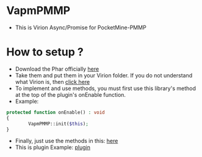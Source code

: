 # VapmPMMP
- This is Virion Async/Promise for PocketMine-PMMP

# How to setup ?
- Download the Phar officially [here](https://poggit.pmmp.io/ci/VennDev/VapmPMMP/VapmPMMP)
- Take them and put them in your Virion folder. If you do not understand what Virion is, then [click here](https://poggit.pmmp.io/p/DEVirion/1.2.8)
- To implement and use methods, you must first use this library's method at the top of the plugin's onEnable function.
- Example:
```php
protected function onEnable() : void
{
		VapmPMMP::init($this);
}
```
- Finally, just use the methods in this: [here](https://github.com/VennDev/Vapm/blob/main/README.md)
- This is plugin Example: [plugin](https://github.com/VennDev/SimplifyLibasynql/tree/main/Examples/Test)
